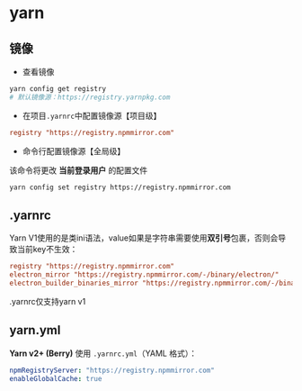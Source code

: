 # yarn

## 镜像

- 查看镜像

```sh
yarn config get registry
# 默认镜像源：https://registry.yarnpkg.com
```

- 在项目`.yarnrc`中配置镜像源【项目级】

```ini [.yarnrc]
registry "https://registry.npmmirror.com"
```

- 命令行配置镜像源【全局级】

该命令将更改 **当前登录用户** 的配置文件

``` sh
yarn config set registry https://registry.npmmirror.com
```





## .yarnrc

Yarn V1使用的是类ini语法，value如果是字符串需要使用**双引号**包裹，否则会导致当前key不生效：

```ini
registry "https://registry.npmmirror.com"
electron_mirror "https://registry.npmmirror.com/-/binary/electron/"
electron_builder_binaries_mirror "https://registry.npmmirror.com/-/binary/electron-builder-binaries/"
```

.yarnrc仅支持yarn v1



## yarn.yml

**Yarn v2+ (Berry)** 使用 `.yarnrc.yml`（YAML 格式）：

```yaml
npmRegistryServer: "https://registry.npmmirror.com"
enableGlobalCache: true
```

